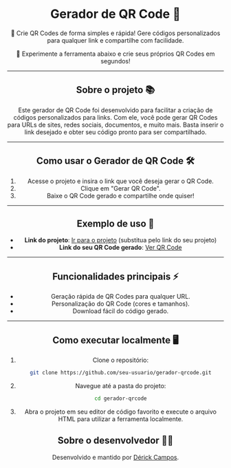 <div align="center">

# Gerador de QR Code 📱

🔗 Crie QR Codes de forma simples e rápida! Gere códigos personalizados para qualquer link e compartilhe com facilidade.

🚀 Experimente a ferramenta abaixo e crie seus próprios QR Codes em segundos!

---

## Sobre o projeto 📚

Este gerador de QR Code foi desenvolvido para facilitar a criação de códigos personalizados para links. Com ele, você pode gerar QR Codes para URLs de sites, redes sociais, documentos, e muito mais. Basta inserir o link desejado e obter seu código pronto para ser compartilhado.

---

## Como usar o Gerador de QR Code 🛠️

1. Acesse o projeto e insira o link que você deseja gerar o QR Code.
2. Clique em "Gerar QR Code".
3. Baixe o QR Code gerado e compartilhe onde quiser!

---

## Exemplo de uso 🔗

- **Link do projeto**: [Ir para o projeto](https://seulink.com) (substitua pelo link do seu projeto)
- **Link do seu QR Code gerado**: [Ver QR Code](https://exemplo.com/qrcode)

---

## Funcionalidades principais ⚡

- Geração rápida de QR Codes para qualquer URL.
- Personalização do QR Code (cores e tamanhos).
- Download fácil do código gerado.

---

## Como executar localmente 🖥️

1. Clone o repositório:
   ```bash
   git clone https://github.com/seu-usuario/gerador-qrcode.git
   ```
2. Navegue até a pasta do projeto:
   ```bash
   cd gerador-qrcode
   ```
3. Abra o projeto em seu editor de código favorito e execute o arquivo HTML para utilizar a ferramenta localmente.

## Sobre o desenvolvedor 🧑‍💻

Desenvolvido e mantido por [Dérick Campos](https://www.linkedin.com/in/derick-campos-santos/).

</div>

